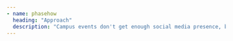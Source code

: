 ```yaml
---
- name: phasehow
  heading: "Approach"
  description: "Campus events don't get enough social media presence, because content is spread out over so many different platforms. I conducted a questionnaire and found that event awareness is limited. With that in mind, these are our goals—"
---
```


